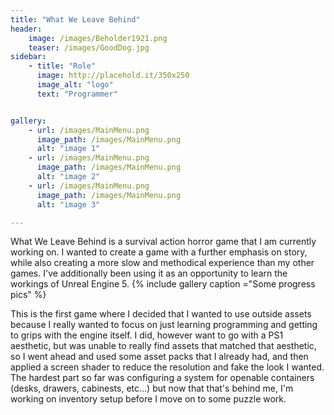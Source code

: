 ```yaml
---
title: "What We Leave Behind"
header:
    image: /images/Beholder1921.png
    teaser: /images/GoodDog.jpg
sidebar:
    - title: "Role"
      image: http://placehold.it/350x250
      image_alt: "logo"
      text: "Programmer"


gallery:
    - url: /images/MainMenu.png
      image_path: /images/MainMenu.png
      alt: "image 1"
    - url: /images/MainMenu.png
      image_path: /images/MainMenu.png
      alt: "image 2"
    - url: /images/MainMenu.png
      image_path: /images/MainMenu.png
      alt: "image 3"

---
```


What We Leave Behind is a survival action horror game that I am currently working on. I wanted to create a game with a further emphasis on story, while also creating a more slow and methodical experience than my other games. I've additionally been using it as an opportunity to learn the workings of Unreal Engine 5. 
{% include gallery caption ="Some progress pics" %}

This is the first game where I decided that I wanted to use outside assets because I really wanted to focus on just learning programming and getting to grips with the engine itself. I did, however want to go with a PS1 aesthetic, but was unable to really find assets that matched that aesthetic, so I went ahead and used some asset packs that I already had, and then applied a screen shader to reduce the resolution and fake the look I wanted. The hardest part so far was configuring a system for openable containers (desks, drawers, cabinests, etc...) but now that that's behind me, I'm working on inventory setup before I move on to some puzzle work.